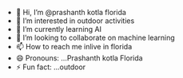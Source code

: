 - 👋 Hi, I’m @prashanth kotla florida
- 👀 I’m interested in outdoor activities
- 🌱 I’m currently learning AI
- 💞️ I’m looking to collaborate on machine learning
- 📫 How to reach me inlive in florida
- 😄 Pronouns: ...Prashanth kotla Florida
- ⚡ Fun fact: ...outdoor

<!---
prashanthkotla/prashanthkotla is a ✨ special ✨ repository because its `README.md` (this file) appears on your GitHub profile.
You can click the Preview link to take a look at your changes.
--->
